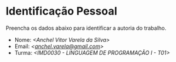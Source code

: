 # Identificação Pessoal

Preencha os dados abaixo para identificar a autoria do trabalho.

- Nome: *\<Anchel Vitor Varela da Silva>*
- Email: *\<anchel.varela@gmail.com>*
- Turma: *\<IMD0030 - LINGUAGEM DE PROGRAMAÇÃO I - T01>*
